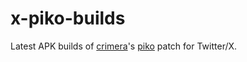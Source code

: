 # x-piko-builds
Latest APK builds of [crimera](https://github.com/crimera)'s [piko](https://github.com/crimera/piko) patch for Twitter/X.
